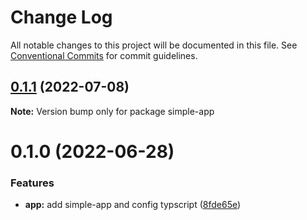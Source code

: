 # Change Log

All notable changes to this project will be documented in this file.
See [Conventional Commits](https://conventionalcommits.org) for commit guidelines.

## [0.1.1](https://github.com/TGA88/Simple-Mono-Repo/compare/v0.1.0...v0.1.1) (2022-07-08)

**Note:** Version bump only for package simple-app






# 0.1.0 (2022-06-28)


### Features

* **app:** add simple-app and config typscript ([8fde65e](https://github.com/TGA88/Simple-Mono-Repo/commit/8fde65e9ecb79f33c37c8eeb60662a0a2be7cdda))
